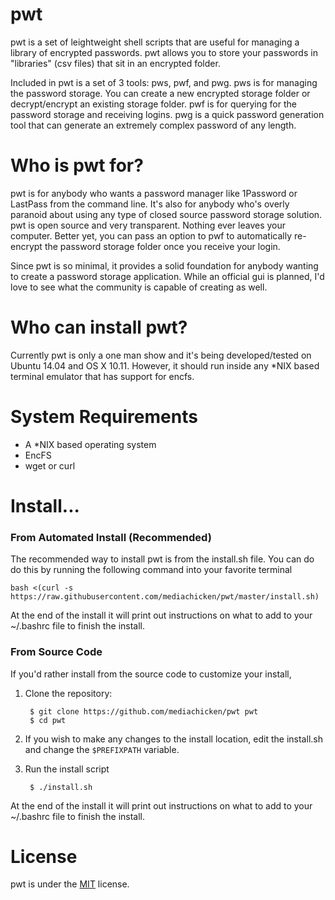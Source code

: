 # pwt
pwt is a set of leightweight shell scripts that are useful for managing a library of encrypted passwords. pwt allows you to store your passwords in "libraries" (csv files) that sit in an encrypted folder.

Included in pwt is a set of 3 tools: pws, pwf, and pwg. pws is for managing the password storage. You can create a new encrypted storage folder or decrypt/encrypt an existing storage folder. pwf is for querying for the password storage and receiving logins. pwg is a quick password generation tool that can generate an extremely complex password of any length.

# Who is pwt for?
pwt is for anybody who wants a password manager like 1Password or LastPass from the command line. It's also for anybody who's overly paranoid about using any type of closed source password storage solution. pwt is open source and very transparent. Nothing ever leaves your computer. Better yet, you can pass an option to pwf to automatically re-encrypt the password storage folder once you receive your login.

Since pwt is so minimal, it provides a solid foundation for anybody wanting to create a password storage application. While an official gui is planned, I'd love to see what the community is capable of creating as well.


# Who can install pwt?
Currently pwt is only a one man show and it's being developed/tested on Ubuntu 14.04 and OS X 10.11. However, it should run inside any *NIX based terminal emulator that has support for encfs.


# System Requirements
- A *NIX based operating system
- EncFS
- wget or curl


# Install...
### From Automated Install (Recommended)
The recommended way to install pwt is from the install.sh file. You can do do this by running the following command into your favorite terminal

    bash <(curl -s https://raw.githubusercontent.com/mediachicken/pwt/master/install.sh)

At the end of the install it will print out instructions on what to add to your ~/.bashrc file to finish the install.

### From Source Code
If you'd rather install from the source code to customize your install,

1. Clone the repository:


        $ git clone https://github.com/mediachicken/pwt pwt
        $ cd pwt
    
2. If you wish to make any changes to the install location, edit the install.sh and change the `$PREFIXPATH` variable.
3. Run the install script


        $ ./install.sh
        
At the end of the install it will print out instructions on what to add to your ~/.bashrc file to finish the install.


# License
pwt is under the [MIT](https://raw.githubusercontent.com/mediachicken/pwt/master/LICENSE) license.
